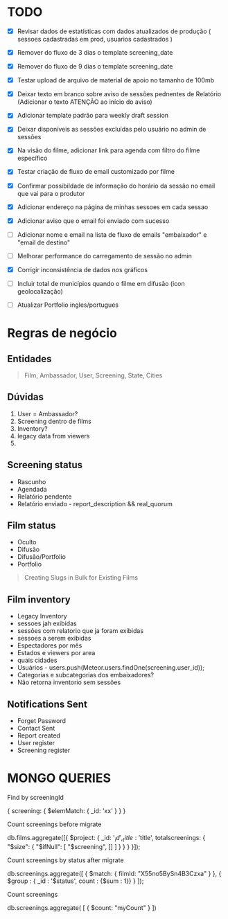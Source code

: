 # TODO

- [x] Revisar dados de estatísticas com dados atualizados de produção ( sessoes cadastradas em prod, usuarios cadastrados )
- [x] Remover do fluxo de 3 dias o template screening_date
- [x] Remover do fluxo de 9 dias o template screening_date
- [x] Testar upload de arquivo de material de apoio no tamanho de 100mb
- [x] Deixar texto em branco sobre aviso de sessões pednentes de Relatório (Adicionar o texto ATENÇÃO ao início do aviso)
- [x] Adicionar template padrão para weekly draft session
- [x] Deixar disponíveis as sessões excluídas pelo usuário no admin de sessões
- [x] Na visão do filme, adicionar link para agenda com filtro do filme específico
- [x] Testar criação de fluxo de email customizado por filme
- [x] Confirmar possibildade de informação do horário da sessão no email que vai para o produtor
- [x] Adicionar endereço na página de minhas sessoes em cada sessao
- [x] Adicionar aviso que o email foi enviado com sucesso

- [ ] Adicionar nome e email na lista de fluxo de emails "embaixador" e "email de destino"
- [ ] Melhorar performance do carregamento de sessão no admin
- [x] Corrigir inconsistência de dados nos gráficos
- [ ] Incluir total de municípios quando o filme em difusão (icon geolocalização)
- [ ] Atualizar Portfolio ingles/portugues

# Regras de negócio

## Entidades

> Film, Ambassador, User, Screening, State, Cities

## Dúvidas

1. User = Ambassador?
2. Screening dentro de films
3. Inventory?
4. legacy data from viewers
5.

## Screening status

* Rascunho
* Agendada
* Relatório pendente
* Relatório enviado - report_description && real_quorum

## Film status

* Oculto
* Difusão
* Difusão/Portfolio
* Portfolio

> Creating Slugs in Bulk for Existing Films

## Film inventory

* Legacy Inventory
* sessoes jah exibidas
* sessões com relatorio que ja foram exibidas
* sessoes a serem exibidas
* Espectadores por mês
* Estados e viewers por area
* quais cidades
* Usuários -         users.push(Meteor.users.findOne(screening.user_id));
* Categorias e subcategorias dos embaixadores?
* Não retorna inventorio sem sessões


## Notifications Sent

* Forget Password
* Contact Sent
* Report created
* User register
* Screening register

# MONGO QUERIES

Find by screeningId

{ screening: { $elemMatch: { _id: 'xx' } } }

Count screenings before migrate

db.films.aggregate([{
  $project: {
    _id: '$_id',
    _title: '$title',
    totalscreenings: {
      "$size": { "$ifNull": [ "$screening", [] ] }
    }
  }
}]);

Count screenings by status after migrate

db.screenings.aggregate([
  { $match: { filmId: "X55no5BySn4B3Czxa" } },
  { $group : { _id : '$status', count : {$sum : 1}} }
]);

Count screenings

db.screenings.aggregate( [
   { $count: "myCount" }
])